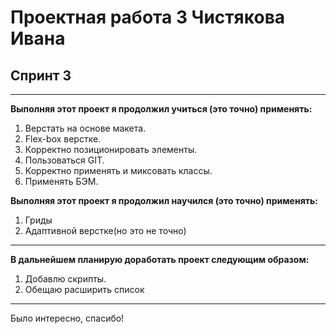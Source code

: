 # **Проектная работа 3 Чистякова Ивана**

## Спринт 3

---

**Выполняя этот проект я продолжил учиться (это точно) применять:**

1. Верстать на основе макета.
2. Flex-box верстке.
3. Корректно позиционировать элементы.
4. Пользоваться GIT.
5. Корректно применять и миксовать классы.
6. Применять БЭМ.

**Выполняя этот проект я продолжил научился (это точно) применять:**

1. Гриды
2. Адаптивной верстке(но это не точно)

---

**В дальнейшем планирую доработать проект следующим образом:**

1. Добавлю скрипты.
2. Обещаю расширить список

---

Было интересно, спасибо!
